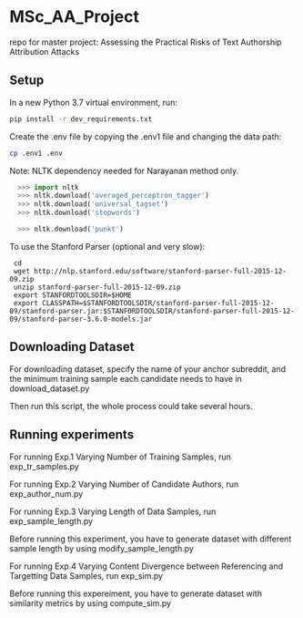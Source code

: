 # MSc_AA_Project

repo for master project: Assessing the Practical Risks of Text Authorship Attribution Attacks

## Setup

In a new Python 3.7 virtual environment, run:

```bash
pip install -r dev_requirements.txt
```

Create the .env file by copying the .env1 file and changing the data path:
```bash
cp .env1 .env
```

Note: NLTK dependency needed for Narayanan method only.

```python
  >>> import nltk
  >>> nltk.download('averaged_perceptron_tagger')
  >>> nltk.download('universal_tagset')
  >>> nltk.download('stopwords')

  >>> nltk.download('punkt')
```

To use the Stanford Parser (optional and very slow):
```
 cd
 wget http://nlp.stanford.edu/software/stanford-parser-full-2015-12-09.zip
 unzip stanford-parser-full-2015-12-09.zip
 export STANFORDTOOLSDIR=$HOME
 export CLASSPATH=$STANFORDTOOLSDIR/stanford-parser-full-2015-12-09/stanford-parser.jar:$STANFORDTOOLSDIR/stanford-parser-full-2015-12-09/stanford-parser-3.6.0-models.jar
```
## Downloading Dataset

For downloading dataset, specify the name of your anchor subreddit, and the minimum training sample each candidate needs to have in download_dataset.py

Then run this script, the whole process could take several hours.

## Running experiments

For running Exp.1 Varying Number of Training Samples, run exp_tr_samples.py

For running Exp.2 Varying Number of Candidate Authors, run exp_author_num.py

For running Exp.3 Varying Length of Data Samples, run exp_sample_length.py

Before running this experiment, you have to generate dataset with different sample length by using modify_sample_length.py

For running Exp.4 Varying Content Divergence between Referencing and Targetting Data Samples, run exp_sim.py

Before running this expereiment, you have to generate dataset with similarity metrics by using compute_sim.py
